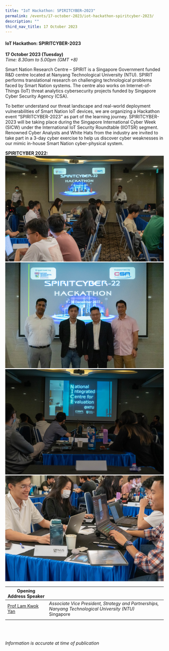 ```yaml
---
title: "IoT Hackathon: SPIRITCYBER–2023"
permalink: /events/17-october-2023/iot-hackathon-spiritcyber-2023/
description: ""
third_nav_title: 17 October 2023
---
```

#### **IoT Hackathon: SPIRITCYBER-2023**

**17 October 2023 (Tuesday)**  
*Time: 8.30am to 5.00pm (GMT +8)*

Smart Nation Research Centre – SPIRIT is a Singapore Government funded R&amp;D centre located at Nanyang Technological University (NTU). SPIRIT performs translational research on challenging technological problems faced by Smart Nation systems. The centre also works on Internet-of-Things (IoT) threat analytics cybersecurity projects funded by Singapore Cyber Security Agency (CSA).

To better understand our threat landscape and real-world deployment vulnerabilities of Smart Nation IoT devices, we are organizing a Hackathon event “SPIRITCYBER-2023” as part of the learning journey. SPIRITCYBER-2023 will be taking place during the Singapore International Cyber Week (SICW) under the International IoT Security Roundtable (IIOTSR) segment. Renowned Cyber Analysts and White Hats from the industry are invited to take part in a 3-day cyber exercise to help us discover cyber weaknesses in our mimic in-house Smart Nation cyber-physical system. 

**SPIRITCYBER 2022:**
![](/images/spiritcyber%201.jpg)
<br>![](/images/spiritcyber%202.jpg)
<br>![](/images/spiritcyber%203.jpg)
<br>![](/images/spiritcyber%204.jpg)

|**Opening Address Speaker**    |                                                              |
|------|------|
| [Prof Lam Kwok Yan](/speakers/speaker-lam-kwok-yan/)  | *Associate Vice President, Strategy and Partnerships, Nanyang Technological University (NTU)* <br>Singapore                |
| | 
<br><br><br>
*Information is accurate at time of publication*